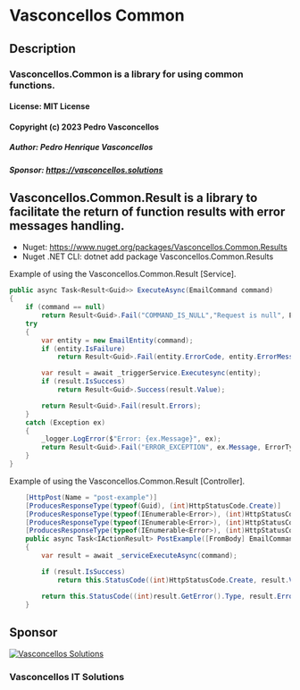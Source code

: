 # Vasconcellos Common

## Description
### Vasconcellos.Common is a library for using common functions.
#### License: MIT License
#### Copyright (c) 2023 Pedro Vasconcellos
##### Author: Pedro Henrique Vasconcellos
##### Sponsor: https://vasconcellos.solutions

## Vasconcellos.Common.Result is a library to facilitate the return of function results with error messages handling.
- Nuget: https://www.nuget.org/packages/Vasconcellos.Common.Results
- Nuget .NET CLI: dotnet add package Vasconcellos.Common.Results

Example of using the Vasconcellos.Common.Result [Service].
```csharp
public async Task<Result<Guid>> ExecuteAsync(EmailCommand command)
{
    if (command == null)
        return Result<Guid>.Fail("COMMAND_IS_NULL","Request is null", ErrorType.BadDomain);
    try
    {
        var entity = new EmailEntity(command);
        if (entity.IsFailure)
            return Result<Guid>.Fail(entity.ErrorCode, entity.ErrorMessage, ErrorType.BadDomain);

        var result = await _triggerService.Executesync(entity);
        if (result.IsSuccess)
            return Result<Guid>.Success(result.Value);

        return Result<Guid>.Fail(result.Errors);
    }
    catch (Exception ex)
    {
        _logger.LogError($"Error: {ex.Message}", ex);
        return Result<Guid>.Fail("ERROR_EXCEPTION", ex.Message, ErrorType.Unexpected);
    }
}
```
Example of using the Vasconcellos.Common.Result [Controller].
```csharp
    [HttpPost(Name = "post-example")]
    [ProducesResponseType(typeof(Guid), (int)HttpStatusCode.Create)]
    [ProducesResponseType(typeof(IEnumerable<Error>), (int)HttpStatusCode.BadRequest)]
    [ProducesResponseType(typeof(IEnumerable<Error>), (int)HttpStatusCode.NotFound)]
    [ProducesResponseType(typeof(IEnumerable<Error>), (int)HttpStatusCode.InternalServerError)]
    public async Task<IActionResult> PostExample([FromBody] EmailCommand command)
    {
        var result = await _serviceExecuteAsync(command);

        if (result.IsSuccess)
            return this.StatusCode((int)HttpStatusCode.Create, result.Value);

        return this.StatusCode((int)result.GetError().Type, result.Errors);
    }
```


## Sponsor
[![Vasconcellos Solutions](https://vasconcellos.solutions/assets/open-source/images/company/vasconcellos-solutions-small-icon.jpg)](https://www.vasconcellos.solutions)
### Vasconcellos IT Solutions
